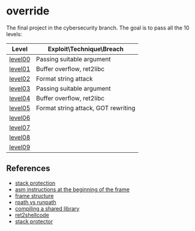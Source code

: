 # override

The final project in the cybersecurity branch.
The goal is to pass all the 10 levels:

| Level | Exploit\Technique\Breach |
| ----- | ------- |
| [level00](/level00/walkthrough.md) | Passing suitable argument |
| [level01](/level01/walkthrough.md) | Buffer overflow, ret2libc |
| [level02](/level02/walkthrough.md) | Format string attack |
| [level03](/level03/walkthrough.md) | Passing suitable argument |
| [level04](/level04/walkthrough.md) | Buffer overflow, ret2libc |
| [level05](/level05/walkthrough.md) | Format string attack, GOT rewriting |
| [level06](/level06/walkthrough.md) |  |
| [level07](/level07/walkthrough.md) |  |
| [level08](/level08/walkthrough.md) |  |
| [level09](/level09/walkthrough.md) |  |

## References
- [stack protection](https://developers.redhat.com/articles/2022/06/02/use-compiler-flags-stack-protection-gcc-and-clang#control_flow_integrity)
- [asm instructions at the beginning of the frame](https://reverseengineering.stackexchange.com/questions/15173/what-is-the-purpose-of-these-instructions-before-the-main-preamble)
- [frame structure](https://reverseengineering.stackexchange.com/questions/14880/basic-reversing-question-about-local-variable/14883#14883)
- [rpath vs runpath](https://medium.com/obscure-system/rpath-vs-runpath-883029b17c45)
- [compiling a shared library](https://amir.rachum.com/blog/2016/09/17/shared-libraries/#compiling-a-shared-library)
- [ret2shellcode](https://wiki.bi0s.in/pwning/stack-overflow/return-to-shellcode/)
- [stack protector](https://mudongliang.github.io/2016/05/24/stack-protector.html)
